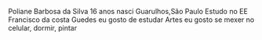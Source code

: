 Poliane Barbosa da Silva 
16 anos 
nasci Guarulhos,São Paulo 
Estudo no EE Francisco da costa Guedes 
eu gosto de estudar Artes 
eu gosto se mexer no celular, dormir, pintar 
